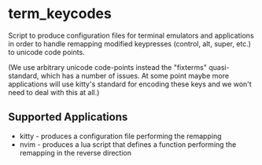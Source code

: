 # term_keycodes
Script to produce configuration files for terminal emulators and applications in order to handle
remapping modified keypresses (control, alt, super, etc.) to unicode code points.

(We use arbitrary unicode code-points instead the "fixterms" quasi-standard, which has a number of
issues. At some point maybe more applications will use kitty's standard for encoding these keys and
we won't need to deal with this at all.)

## Supported Applications

- kitty - produces a configuration file performing the remapping
- nvim - produces a lua script that defines a function performing the remapping in the reverse direction

